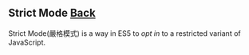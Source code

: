 ## Strict Mode [Back](./../JavaScript.md)

Strict Mode(嚴格模式) is a way in ES5 to *opt in* to a restricted variant of JavaScript.
